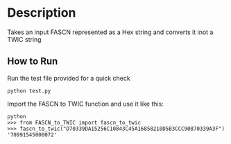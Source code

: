 # Description
Takes an input FASCN represented as a Hex string
and converts it inot a TWIC string 

## How to Run
Run the test file provided for a quick check

```
python test.py
```

Import the FASCN to TWIC function and use it like this:
```
python
>>> from FASCN_to_TWIC import fascn_to_twic
>>> fascn_to_twic("D70339DA15256C10843C45A16858210D5B3CCC90870339A3F")
'70991545000072'
```